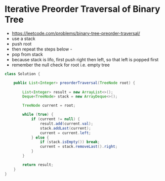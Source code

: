 # Iterative Preorder Traversal of Binary Tree

- https://leetcode.com/problems/binary-tree-preorder-traversal/
- use a stack
- push root
- then repeat the steps below - 
- pop from stack
- because stack is lifo, first push right then left, so that left is popped first
- remember the null check for root i.e. empty tree

```java
class Solution {

    public List<Integer> preorderTraversal(TreeNode root) {
        
        List<Integer> result = new ArrayList<>();
        Deque<TreeNode> stack = new ArrayDeque<>();

        TreeNode current = root;

        while (true) {
            if (current != null) {
                result.add(current.val);
                stack.addLast(current);
                current = current.left;
            } else {
                if (stack.isEmpty()) break;
                current = stack.removeLast().right;
            }
        }

        return result;
    }
}
```
